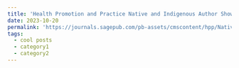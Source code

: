 ```yaml
---
title: 'Health Promotion and Practice Native and Indigenous Author Showcase'
date: 2023-10-20
permalink: 'https://journals.sagepub.com/pb-assets/cmscontent/hpp/Native%20Indigenous%20Voices%20HPP/HPP%20Native%20Author%20Profiles/Caleigh%20Curey%20Profile-1698358838867.png'
tags:
  - cool posts
  - category1
  - category2
---
```

